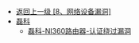 - [返回上一级 [8、网络设备漏洞]](/8、网络设备漏洞)
- [磊科](/8、网络设备漏洞/磊科/)
  - [磊科-NI360路由器-认证绕过漏洞](/8、网络设备漏洞/磊科/磊科-NI360路由器-认证绕过漏洞.md)
